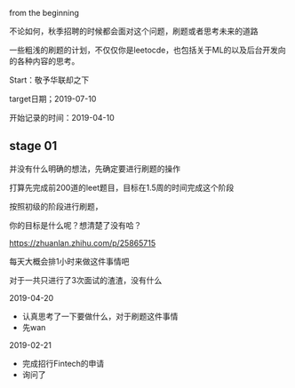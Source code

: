 
from the beginning

不论如何，秋季招聘的时候都会面对这个问题，刷题或者思考未来的道路

一些粗浅的刷题的计划，不仅仅你是leetocde，也包括关于ML的以及后台开发向的各种内容的思考。

Start：敬予华联却之下


target日期；2019-07-10

开始记录的时间：2019-04-10


## stage 01

并没有什么明确的想法，先确定要进行刷题的操作

打算先完成前200道的leet题目，目标在1.5周的时间完成这个阶段

按照初级的阶段进行刷题，

你的目标是什么呢？想清楚了没有哈？

https://zhuanlan.zhihu.com/p/25865715

每天大概会排1小时来做这件事情吧

对于一共只进行了3次面试的渣渣，没有什么

2019-04-20
- 认真思考了一下要做什么，对于刷题这件事情
- 先wan



2019-02-21
- 完成招行Fintech的申请
- 询问了